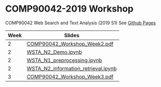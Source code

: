 # COMP90042-2019  Workshop

COMP90042 Web Search and Text Analysis (2019 S1)
See [Github Pages](https://zenanz.github.io/comp90042-2019)

Week|Slides 
----|--------------------------------
2|[COMP90042_Workshop_Week2.pdf](slides/COMP90042_Workshop_Week2.pdf)
2|[WSTA_N2_Demo.ipynb](ipynb/WSTA_N2_Demo.ipynb)
2|[WSTA_N1_preprocessing.ipynb](ipynb/WSTA_N1_preprocessing.ipynb)
2|[WSTA_N2_information_retrieval.ipynb](ipynb/WSTA_N2_information_retrieval.ipynb)
3|[COMP90042_Workshop_Week3.pdf](slides/COMP90042_Workshop_Week3.pdf)
